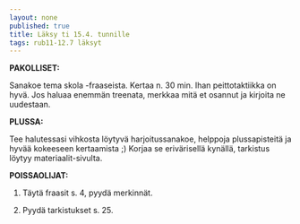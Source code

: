 ```yaml
---
layout: none
published: true
title: Läksy ti 15.4. tunnille
tags: rub11-12.7 läksyt
---
```

**PAKOLLISET:**

Sanakoe tema skola -fraaseista. Kertaa n. 30 min. Ihan peittotaktiikka on hyvä. Jos haluaa enemmän treenata, merkkaa mitä et osannut ja kirjoita ne uudestaan.

**PLUSSA:**

Tee halutessasi vihkosta löytyvä harjoitussanakoe, helppoja plussapisteitä ja hyvää kokeeseen kertaamista ;)
Korjaa se erivärisellä kynällä, tarkistus löytyy materiaalit-sivulta.

**POISSAOLIJAT:**

1. Täytä fraasit s. 4, pyydä merkinnät.

2. Pyydä tarkistukset s. 25.
